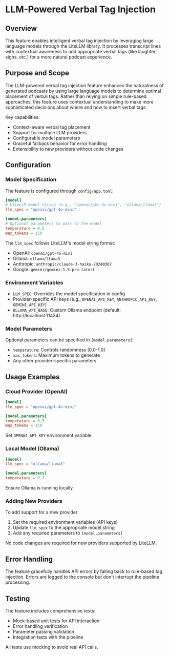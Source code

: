 # LLM-Powered Verbal Tag Injection

## Overview

This feature enables intelligent verbal tag injection by leveraging large language models through the LiteLLM library. It processes transcript lines with contextual awareness to add appropriate verbal tags (like laughter, sighs, etc.) for a more natural podcast experience.

## Purpose and Scope

The LLM-powered verbal tag injection feature enhances the naturalness of generated podcasts by using large language models to determine optimal placement of verbal tags. Rather than relying on simple rule-based approaches, this feature uses contextual understanding to make more sophisticated decisions about where and how to insert verbal tags.

Key capabilities:
- Context-aware verbal tag placement
- Support for multiple LLM providers
- Configurable model parameters
- Graceful fallback behavior for error handling
- Extensibility to new providers without code changes

## Configuration

### Model Specification

The feature is configured through `config/app.toml`:

```toml
[model]
# LiteLLM model string (e.g., "openai/gpt-4o-mini", "ollama/llama3")
llm_spec = "openai/gpt-4o-mini"

[model.parameters]
# Optional parameters to pass to the model
temperature = 0.5
max_tokens = 150
```

The `llm_spec` follows LiteLLM's model string format:
- OpenAI: `openai/gpt-4o-mini`
- Ollama: `ollama/llama3`
- Anthropic: `anthropic/claude-3-haiku-20240307`
- Google: `gemini/gemini-1.5-pro-latest`

### Environment Variables

- `LLM_SPEC`: Overrides the model specification in config
- Provider-specific API keys (e.g., `OPENAI_API_KEY`, `ANTHROPIC_API_KEY`, `GEMINI_API_KEY`)
- `OLLAMA_API_BASE`: Custom Ollama endpoint (default: http://localhost:11434)

### Model Parameters

Optional parameters can be specified in `[model.parameters]`:
- `temperature`: Controls randomness (0.0-1.0)
- `max_tokens`: Maximum tokens to generate
- Any other provider-specific parameters

## Usage Examples

### Cloud Provider (OpenAI)

```toml
[model]
llm_spec = "openai/gpt-4o-mini"

[model.parameters]
temperature = 0.5
max_tokens = 150
```

Set `OPENAI_API_KEY` environment variable.

### Local Model (Ollama)

```toml
[model]
llm_spec = "ollama/llama3"

[model.parameters]
temperature = 0.7
```

Ensure Ollama is running locally.

### Adding New Providers

To add support for a new provider:
1. Set the required environment variables (API keys)
2. Update `llm_spec` to the appropriate model string
3. Add any required parameters to `[model.parameters]`

No code changes are required for new providers supported by LiteLLM.

## Error Handling

The feature gracefully handles API errors by falling back to rule-based tag injection. Errors are logged to the console but don't interrupt the pipeline processing.

## Testing

The feature includes comprehensive tests:
- Mock-based unit tests for API interaction
- Error handling verification
- Parameter passing validation
- Integration tests with the pipeline

All tests use mocking to avoid real API calls.
